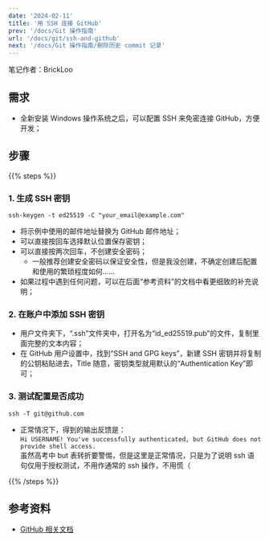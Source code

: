 ```yaml
---
date: '2024-02-11'
title: '用 SSH 连接 GitHub'
prev: '/docs/Git 操作指南'
url: '/docs/git/ssh-and-github'
next: '/docs/Git 操作指南/删除历史 commit 记录'
---
```


笔记作者：BrickLoo  

## 需求

- 全新安装 Windows 操作系统之后，可以配置 SSH 来免密连接 GitHub，方便开发；

## 步骤

{{% steps %}}

### 1. 生成 SSH 密钥

```shell
ssh-keygen -t ed25519 -C "your_email@example.com"
```
- 将示例中使用的邮件地址替换为 GitHub 邮件地址；
- 可以直接按回车选择默认位置保存密钥；
- 可以直接按两次回车，不创建安全密码；
  - 一般推荐创建安全密码以保证安全性，但是我没创建，不确定创建后配置和使用的繁琐程度如何……
- 如果过程中遇到任何问题，可以在后面“参考资料”的文档中看更细致的补充说明；

### 2. 在账户中添加 SSH 密钥

- 用户文件夹下，“.ssh”文件夹中，打开名为“id_ed25519.pub”的文件，复制里面完整的文本内容；
- 在 GitHub 用户设置中，找到“SSH and GPG keys”，新建 SSH 密钥并将复制的公钥粘贴进去，Title 随意，密钥类型就用默认的“Authentication Key”即可；

### 3. 测试配置是否成功

```shell
ssh -T git@github.com
```
- 正常情况下，得到的输出反馈是：  
`
Hi USERNAME! You've successfully authenticated, but GitHub does not provide shell access.
`  
虽然高考中 but 表转折要警惕，但是这里是正常情况，只是为了说明 ssh 语句仅用于授权测试，不用作通常的 ssh 操作，不用慌（

{{% /steps %}}

## 参考资料

- [GitHub 相关文档](https://docs.github.com/en/authentication/connecting-to-github-with-ssh/generating-a-new-ssh-key-and-adding-it-to-the-ssh-agent)